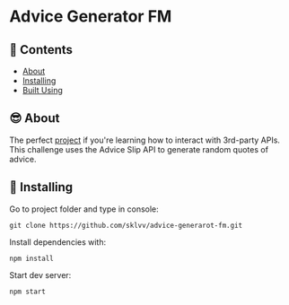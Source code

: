 # Advice Generator FM

## 📣 Contents

- [About](#about)
- [Installing](#installing)
- [Built Using](#built_using)

## 😎 About <a name = "about"></a>

The perfect [project](https://www.frontendmentor.io/challenges/advice-generator-app-QdUG-13db) if you're learning how to interact with 3rd-party APIs. This challenge uses the Advice Slip API to generate random quotes of advice.

## 💽 Installing <a name = "installing"></a>

Go to project folder and type in console:

```
git clone https://github.com/sklvv/advice-generarot-fm.git
```

Install dependencies with:

```
npm install
```

Start dev server:

```
npm start
```
